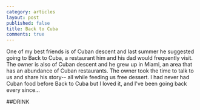 ```yaml
---
category: articles
layout: post
published: false
title: Back to Cuba
comments: true
---
```


One of my best friends is of Cuban descent and last summer he suggested going to Back to Cuba, a restaurant him and his dad would frequently visit. The owner is also of Cuban descent and he grew up in Miami, an area that has an abundance of Cuban restaurants. The owner took the time to talk to us and share his story-- all while feeding us free dessert. I had never had Cuban food before Back to Cuba but I loved it, and I've been going back every since...

##DRINK






